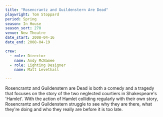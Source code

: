 ```yaml
---
title: "Rosencrantz and Guildenstern Are Dead"
playwright: Tom Stoppard
period: Spring
season: In House
season_sort: 270
venue: New Theatre
date_start: 2008-04-16
date_end: 2008-04-19

crew:
  - role: Director
    name: Andy McNamee
  - role: Lighting Designer
    name: Matt Levethall

---
```


Rosencrantz and Guildenstern are Dead is both a comedy and a tragedy that focuses on the story of the two neglected courtiers in Shakespeare's 'Hamlet'. With the action of Hamlet colliding regularly with their own story, Rosencrantz and Guildenstern struggle to see why they are there, what they're doing and who they really are before it is too late.
